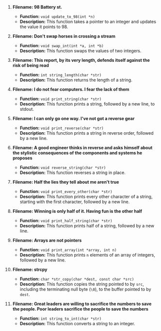 1. **Filename: 98 Battery st.**
   - **Function:** `void update_to_98(int *n)`
   - **Description:** This function takes a pointer to an integer and updates the value it points to 98.

2. **Filename: Don't swap horses in crossing a stream**
   - **Function:** `void swap_int(int *a, int *b)`
   - **Description:** This function swaps the values of two integers.

3. **Filename: This report, by its very length, defends itself against the risk of being read**
   - **Function:** `int string_length(char *str)`
   - **Description:** This function returns the length of a string.

4. **Filename: I do not fear computers. I fear the lack of them**
   - **Function:** `void print_string(char *str)`
   - **Description:** This function prints a string, followed by a new line, to stdout.

5. **Filename: I can only go one way. I've not got a reverse gear**
   - **Function:** `void print_reverse(char *str)`
   - **Description:** This function prints a string in reverse order, followed by a new line.

6. **Filename: A good engineer thinks in reverse and asks himself about the stylistic consequences of the components and systems he proposes**
   - **Function:** `void reverse_string(char *str)`
   - **Description:** This function reverses a string in place.

7. **Filename: Half the lies they tell about me aren't true**
   - **Function:** `void print_every_other(char *str)`
   - **Description:** This function prints every other character of a string, starting with the first character, followed by a new line.

8. **Filename: Winning is only half of it. Having fun is the other half**
   - **Function:** `void print_half_string(char *str)`
   - **Description:** This function prints half of a string, followed by a new line.

9. **Filename: Arrays are not pointers**
   - **Function:** `void print_array(int *array, int n)`
   - **Description:** This function prints `n` elements of an array of integers, followed by a new line.

10. **Filename: strcpy**
    - **Function:** `char *str_copy(char *dest, const char *src)`
    - **Description:** This function copies the string pointed to by `src`, including the terminating null byte (`\0`), to the buffer pointed to by `dest`.

11. **Filename: Great leaders are willing to sacrifice the numbers to save the people. Poor leaders sacrifice the people to save the numbers**
    - **Function:** `int string_to_int(char *str)`
    - **Description:** This function converts a string to an integer.